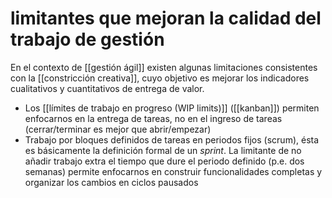# limitantes que mejoran la calidad del trabajo de gestión
En el contexto de [[gestión ágil]] existen algunas limitaciones consistentes con la [[constricción creativa]], cuyo objetivo es mejorar los indicadores cualitativos y cuantitativos de entrega de valor.

- Los [[límites de trabajo en progreso (WIP limits)]] ([[kanban]]) permiten enfocarnos en la entrega de tareas, no en el ingreso de tareas (cerrar/terminar es mejor que abrir/empezar)
- Trabajo por bloques definidos de tareas en periodos fijos (scrum), ésta es básicamente la definición formal de un *sprint*. La limitante de no añadir trabajo extra el tiempo que dure el periodo definido (p.e. dos semanas) permite enfocarnos en construir funcionalidades completas y organizar los cambios en ciclos pausados
